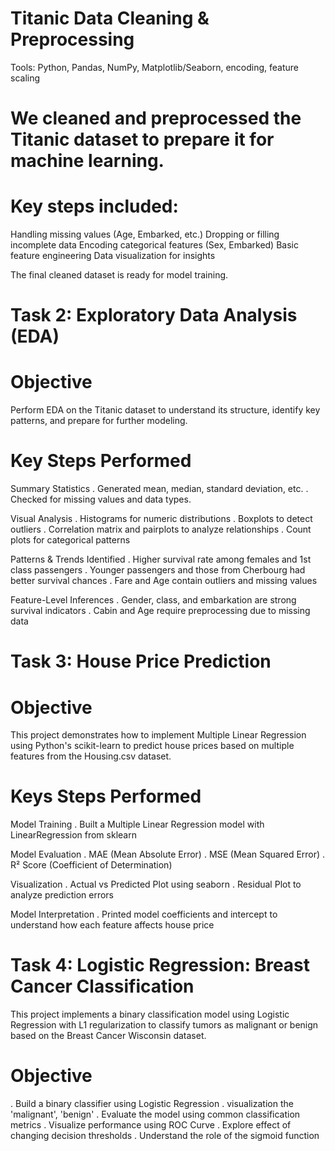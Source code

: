 # Titanic Data Cleaning & Preprocessing
  Tools: Python, Pandas, NumPy, Matplotlib/Seaborn, encoding, feature scaling 
# We cleaned and preprocessed the Titanic dataset to prepare it for machine learning.
# Key steps included:
  Handling missing values (Age, Embarked, etc.)
  Dropping or filling incomplete data
  Encoding categorical features (Sex, Embarked)
  Basic feature engineering 
  Data visualization for insights

The final cleaned dataset is ready for model training.

# Task 2: Exploratory Data Analysis (EDA)

# Objective
Perform EDA on the Titanic dataset to understand its structure, identify key patterns, and prepare for further modeling.
# Key Steps Performed
Summary Statistics
. Generated mean, median, standard deviation, etc.
. Checked for missing values and data types.

Visual Analysis
. Histograms for numeric distributions
. Boxplots to detect outliers
. Correlation matrix and pairplots to analyze relationships
. Count plots for categorical patterns

Patterns & Trends Identified
. Higher survival rate among females and 1st class passengers
. Younger passengers and those from Cherbourg had better survival chances
. Fare and Age contain outliers and missing values

Feature-Level Inferences
. Gender, class, and embarkation are strong survival indicators
. Cabin and Age require preprocessing due to missing data

# Task 3: House Price Prediction
# Objective
This project demonstrates how to implement Multiple Linear Regression using Python's scikit-learn to predict house prices based on multiple features from the Housing.csv dataset.
# Keys Steps Performed
Model Training
. Built a Multiple Linear Regression model with LinearRegression from sklearn

Model Evaluation
. MAE (Mean Absolute Error)
. MSE (Mean Squared Error)
. R² Score (Coefficient of Determination)

Visualization
. Actual vs Predicted Plot using seaborn
. Residual Plot to analyze prediction errors

Model Interpretation
. Printed model coefficients and intercept to understand how each feature affects house price

# Task 4: Logistic Regression: Breast Cancer Classification
This project implements a binary classification model using Logistic Regression with L1 regularization to classify tumors as malignant or benign based on the Breast Cancer Wisconsin dataset.

# Objective
. Build a binary classifier using Logistic Regression
. visualization the 'malignant', 'benign'
. Evaluate the model using common classification metrics
. Visualize performance using ROC Curve
. Explore effect of changing decision thresholds
. Understand the role of the sigmoid function

